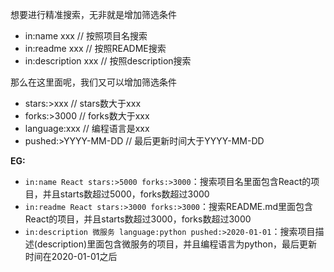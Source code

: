 想要进行精准搜索，无非就是增加筛选条件

- in:name xxx // 按照项目名搜索
- in:readme xxx // 按照README搜索
- in:description xxx // 按照description搜索

那么在这里面呢，我们又可以增加筛选条件

- stars:>xxx // stars数大于xxx
- forks:>3000 // forks数大于xxx
- language:xxx // 编程语言是xxx
- pushed:>YYYY-MM-DD // 最后更新时间大于YYYY-MM-DD



**EG:**

- `in:name React stars:>5000 forks:>3000`：搜索项目名里面包含React的项目，并且starts数超过5000，forks数超过3000
- `in:readme React stars:>3000 forks:>3000`：搜索README.md里面包含React的项目，并且starts数超过3000，forks数超过3000
- `in:description 微服务 language:python pushed:>2020-01-01`：搜索项目描述(description)里面包含微服务的项目，并且编程语言为python，最后更新时间在2020-01-01之后